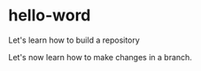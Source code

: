 # hello-word
Let's learn how to build a repository

Let's now learn how to make changes in a branch.
